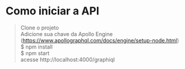 # Como iniciar a API
 
> Clone o projeto  
 Adicione sua chave da Apollo Engine (https://www.apollographql.com/docs/engine/setup-node.html)  
 $ npm install  
 $ npm start  
 acesse http://localhost:4000/graphiql
